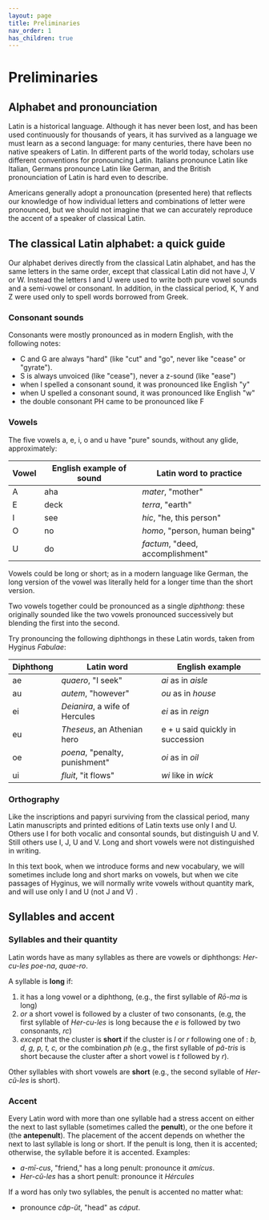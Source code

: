 ```yaml
---
layout: page
title: Preliminaries
nav_order: 1
has_children: true
---
```



# Preliminaries


## Alphabet and pronounciation

Latin is a historical language. Although it has never been lost, and has been used continuously for thousands of years, it has survived as a language we must learn as a second language: for many centuries, there have been no native speakers of Latin. In different parts of the world today, scholars use different conventions for pronouncing Latin.  Italians pronounce Latin like Italian, Germans pronounce Latin like German, and the British pronounciation of Latin is hard even to describe.

Americans generally adopt a pronouncation (presented here) that reflects our knowledge of how individual letters and combinations of letter were pronounced, but we should not imagine that we can accurately reproduce the accent of a speaker of classical Latin.



## The classical Latin alphabet: a quick guide


Our alphabet derives directly from the classical Latin alphabet, and has the same letters in the same order, except that classical Latin did not have J, V or W.  Instead the letters I and U were used to write both pure vowel sounds and a semi-vowel or consonant. In addition, in the classical period, K, Y and Z were used only to spell words borrowed from Greek.

### Consonant sounds

Consonants were mostly pronounced as in modern English, with the following notes:

- C and G are always "hard" (like "cut" and "go", never like "cease" or "gyrate").
- S is always unvoiced (like "cease"), never a z-sound (like "ease")
- when I spelled a consonant sound, it was pronounced like English "y" 
- when U spelled a consonant sound, it was pronounced like English "w"
- the double consonant PH came to be pronounced like F

### Vowels

The five vowels a, e, i, o and u have "pure" sounds, without any glide, approximately:

| Vowel | English example of sound | Latin word to practice |
| --- | --- | --- |
| A | aha | *mater*, "mother" |
| E | deck | *terra*, "earth" |
| I | see | *hic*, "he, this person" | 
| O | no | *homo*, "person, human being" |
| U |  do | *factum*, "deed, accomplishment" | 


Vowels could be long or short; as in a modern language like German, the long version of the vowel was literally held for a longer time than the short version.

Two vowels together could be pronounced as a single *diphthong*: these originally sounded like the two vowels pronounced successively but blending the first into the second.

Try pronouncing the following diphthongs in these Latin words, taken from Hyginus *Fabulae*:

| Diphthong | Latin word | English example
| --- | --- | ---
| ae | *quaero*, "I seek" | *ai* as in *aisle*
| au  | *autem*, "however" | *ou* as in *house*
| ei | *Deianira*, a wife of Hercules  | *ei* as in *reign*
| eu | *Theseus*, an Athenian hero | e + u said quickly in succession
| oe | *poena*, "penalty, punishment" | *oi* as in *oil*
| ui | *fluit*, "it flows" | *wi* like in *wick*


### Orthography

Like the inscriptions and papyri surviving from the classical period, many Latin manuscripts and printed editions of Latin texts use only I and U.  Others use I for both vocalic and consontal sounds, but distinguish U and V. Still others use I, J, U and V.  Long and short vowels were not distinguished in writing.

In this text book, when we introduce forms and new vocabulary, we will sometimes include long and short marks on vowels, but when we cite passages of Hyginus, we will normally write vowels without quantity mark, and will use only I and U (not J and V) .


## Syllables and accent


### Syllables and their quantity

Latin words have as many syllables as there are vowels or diphthongs: *Her-cu-les* *poe-na*, *quae-ro*.

A syllable is **long** if:

1. it has a long vowel or a diphthong, (e.g., the first syllable of *Rō-ma* is long)
2. *or* a short vowel is followed by a cluster of two consonants, (e.g, the first syllable of *Her-cu-les* is long because the *e* is followed by two consonants, *rc*)
3. *except* that the cluster is **short** if the cluster is *l* or *r* following one of :  *b, d, g, p, t, c,* or the combination *ph* (e.g., the first syllable of *pă-tris* is short because the cluster after a short vowel is *t* followed by *r*).

Other syllables with short vowels are **short** (e.g., the second syllable of *Her-cŭ-les* is short).


### Accent

Every Latin word with more than one syllable had a stress accent on either the next to last syllable (sometimes called the **penult**), or the one before it (the **antepenult**).  The placement of the accent depends on whether the next to last syllable is long or short.  If the penult is long, then it is accented; otherwise, the syllable before it  is accented. Examples:

- *a-mī-cus*, "friend," has a long penult:  pronounce it *amícus*.
- *Her-cŭ-les* has a short penult: pronounce it *Hércules*

If a word has only two syllables, the penult is accented no matter what:

- pronounce *căp-ŭt*, "head" as *cáput*.




